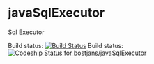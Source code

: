 # javaSqlExecutor

Sql Executor

Build status: [![Build Status](https://travis-ci.org/bostjans/javaSqlExecutor.svg?branch=master)](https://travis-ci.org/bostjans/javaSqlExecutor)
Build status: [![Codeship Status for bostjans/javaSqlExecutor](https://app.codeship.com/projects/d5440e50-507e-0137-d1ab-4a6287d94fd4/status?branch=master)](https://app.codeship.com/projects/340009)
